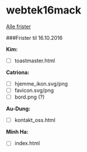 # webtek16mack

[Alle frister](https://docs.google.com/document/d/1bsnCHb3Hz70xM54buKW69KkVUNSBvf2dBQgLB12PSGI/edit?usp=sharing)

###Frister til 16.10.2016

**Kim:**
- [ ] toastmaster.html

**Catriona:**
- [ ] hjemme_ikon.svg/png
- [ ] favicon.svg/png
- [ ] bord.png (?)

**Au-Dung:**
- [ ] kontakt_oss.html

**Minh Ha:**
- [ ] index.html
